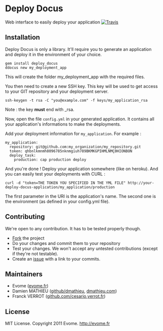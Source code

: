 # Deploy Docus

Web interface to easily deploy your application
[![Travis](https://secure.travis-ci.org/evome/deploy_docus.png)](http://travis-ci.org/evome/deploy_docus)

## Installation

Deploy Docus is only a library.
It'll require you to generate an application and deploy it in the environment of your choice.

    gem install deploy_docus
    ddocus new my_deployment_app

This will create the folder my_deployment_app with the required files.

You then need to create a new SSH key.
This key will be used to get access to your GIT repository and your deployment server.

    ssh-keygen -t rsa -C "you@example.com" -f keys/my_application_rsa

Note : the key **must** end with \_rsa.

Now, open the file `config.yml` in your generated application.
It contains all your application's informations to make the deployments.

Add your deployment information for `my_application`. For example :

    my_application:
      repository: git@github.com:my_organization/my_repository.git
      token: qhbnlkmnmh8096785nknmgiuh789BKMKGPIHMLNMÇ0HIONBON
      deploy_task:
        production: cap production deploy

And you're done ! Deploy your application somewhere (like on heroku).
And you can easily test your deployments with CURL :

    curl -d "token=THE TOKEN YOU SPECIFIED IN THE YML FILE" http://your-deploy-docus-application/my_application/production

The first parameter in the URI is the application's name.
The second one is the environment (as defined in your config.yml file).

## Contributing

We're open to any contribution. It has to be tested properly though.

* [Fork](http://help.github.com/forking/) the project
* Do your changes and commit them to your repository
* Test your changes. We won't accept any untested contributions (except if they're not testable).
* Create an [issue](https://github.com/evome/deploy_docus/issues) with a link to your commits.

## Maintainers

* Evome ([evome.fr](http://evome.fr))
* Damien MATHIEU ([github/dmathieu](http://github.com/dmathieu), [dmathieu.com](http://dmathieu.com))
* Franck VERROT ([github.com/cesario](http://github.com/cesario),[verrot.fr](http://verrot.fr/))

## License
MIT License. Copyright 2011 Evome. http://evome.fr
